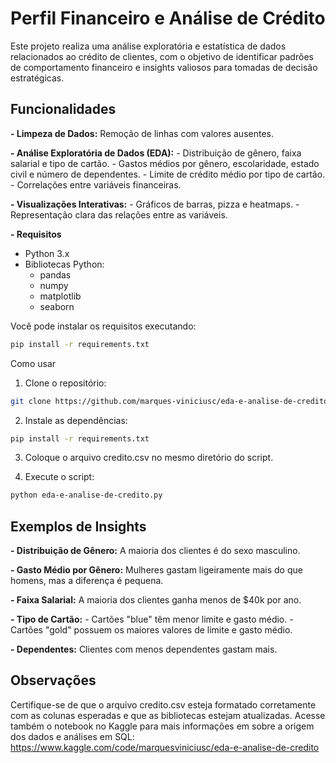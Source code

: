 # Perfil Financeiro e Análise de Crédito

Este projeto realiza uma análise exploratória e estatística de dados relacionados ao crédito de clientes, com o objetivo de identificar padrões de comportamento financeiro e insights valiosos para tomadas de decisão estratégicas.

## Funcionalidades
**- Limpeza de Dados:** Remoção de linhas com valores ausentes.

**- Análise Exploratória de Dados (EDA):**
    - Distribuição de gênero, faixa salarial e tipo de cartão.
    - Gastos médios por gênero, escolaridade, estado civil e número de dependentes.
    - Limite de crédito médio por tipo de cartão.
    - Correlações entre variáveis financeiras.
    
**- Visualizações Interativas:**
    - Gráficos de barras, pizza e heatmaps.
    - Representação clara das relações entre as variáveis.
    
**- Requisitos**
- Python 3.x
- Bibliotecas Python:
    - pandas
    - numpy
    - matplotlib
    - seaborn

Você pode instalar os requisitos executando:

```bash
pip install -r requirements.txt
```
Como usar
1. Clone o repositório:
```bash
git clone https://github.com/marques-viniciusc/eda-e-analise-de-credito
```
2. Instale as dependências:
```bash
pip install -r requirements.txt
````

3. Coloque o arquivo credito.csv no mesmo diretório do script.

4. Execute o script:
```bash
python eda-e-analise-de-credito.py
```

## Exemplos de Insights

**- Distribuição de Gênero:** A maioria dos clientes é do sexo masculino.

**- Gasto Médio por Gênero:** Mulheres gastam ligeiramente mais do que homens, mas a diferença é pequena.

**- Faixa Salarial:** A maioria dos clientes ganha menos de $40k por ano.

**- Tipo de Cartão:**
    - Cartões "blue" têm menor limite e gasto médio.
    - Cartões "gold" possuem os maiores valores de limite e gasto médio.
    
**- Dependentes:** Clientes com menos dependentes gastam mais.

## Observações
Certifique-se de que o arquivo credito.csv esteja formatado corretamente com as colunas esperadas e que as bibliotecas estejam atualizadas.
Acesse também o notebook no Kaggle para mais informações em sobre a origem dos dados e análises em SQL: https://www.kaggle.com/code/marquesviniciusc/eda-e-analise-de-credito
